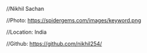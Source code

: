//Nikhil Sachan

//Photo: https://spidergems.com/images/keyword.png

//Location: India

//Github: https://github.com/nikhil254/
